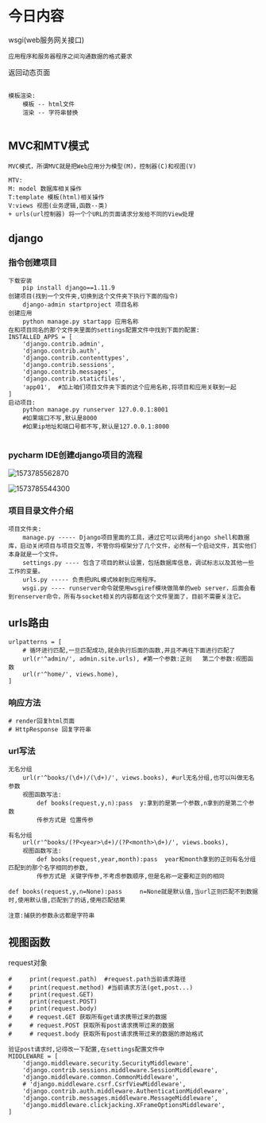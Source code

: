 # 今日内容



wsgi(web服务网关接口)

```
应用程序和服务器程序之间沟通数据的格式要求
```



返回动态页面

```

模板渲染:
    模板 -- html文件
    渲染 -- 字符串替换


```



## MVC和MTV模式

```
MVC模式，所谓MVC就是把Web应用分为模型(M)，控制器(C)和视图(V)

MTV:
M: model 数据库相关操作
T:template 模板(html)相关操作
V:views 视图(业务逻辑,函数--类)
+ urls(url控制器) 将一个个URL的页面请求分发给不同的View处理
```

## django

### 指令创建项目

```
下载安装
	pip install django==1.11.9
创建项目(找到一个文件夹,切换到这个文件夹下执行下面的指令)
	django-admin startproject 项目名称
创建应用
	python manage.py startapp 应用名称
在和项目同名的那个文件夹里面的settings配置文件中找到下面的配置:
INSTALLED_APPS = [
    'django.contrib.admin',
    'django.contrib.auth',
    'django.contrib.contenttypes',
    'django.contrib.sessions',
    'django.contrib.messages',
    'django.contrib.staticfiles',
	'app01',  #加上咱们项目文件夹下面的这个应用名称,将项目和应用关联到一起
]
启动项目:
	python manage.py runserver 127.0.0.1:8001
	#如果端口不写,默认是8000
	#如果ip地址和端口号都不写,默认是127.0.0.1:8000


```

### pycharm IDE创建django项目的流程

![1573785562870](day47.assets/1573785562870.png)

![1573785544300](day47.assets/1573785544300.png)



### 项目目录文件介绍

```
项目文件夹:
    manage.py ----- Django项目里面的工具，通过它可以调用django shell和数据库，启动关闭项目与项目交互等，不管你将框架分了几个文件，必然有一个启动文件，其实他们本身就是一个文件。
    settings.py ---- 包含了项目的默认设置，包括数据库信息，调试标志以及其他一些工作的变量。
    urls.py ----- 负责把URL模式映射到应用程序。
    wsgi.py ---- runserver命令就使用wsgiref模块做简单的web server，后面会看到renserver命令，所有与socket相关的内容都在这个文件里面了，目前不需要关注它。
```



## urls路由

```
urlpatterns = [
    # 循环进行匹配,一旦匹配成功,就会执行后面的函数,并且不再往下面进行匹配了
    url(r'^admin/', admin.site.urls), #第一个参数:正则   第二个参数:视图函数
    url(r'^home/', views.home),  
]

```

### 响应方法

```
# render回复html页面
# HttpResponse 回复字符串
```

### url写法

```
无名分组
    url(r'^books/(\d+)/(\d+)/', views.books), #url无名分组,也可以叫做无名参数
	视图函数写法:
		def books(request,y,n):pass  y:拿到的是第一个参数,n拿到的是第二个参数
		传参方式是 位置传参
		
有名分组
    url(r'^books/(?P<year>\d+)/(?P<month>\d+)/', views.books), 
    视图函数写法:
		def books(request,year,month):pass  year和month拿到的正则有名分组匹配到的那个名字相同的参数,
		传参方式是 关键字传参,不考虑参数顺序,但是名称一定要和正则的相同
		
def books(request,y,n=None):pass	 n=None就是默认值,当url正则匹配不到数据时,使用默认值,匹配到了的话,使用匹配结果	

注意:捕获的参数永远都是字符串

```



## 视图函数

request对象

```
#     print(request.path)  #request.path当前请求路径
#     print(request.method) #当前请求方法(get,post...)
#     print(request.GET)
#     print(request.POST)
#     print(request.body)
#     # request.GET 获取所有get请求携带过来的数据
#     # request.POST 获取所有post请求携带过来的数据
#     # request.body 获取所有post请求携带过来的数据的原始格式
```



```
验证post请求时,记得改一下配置,在settings配置文件中
MIDDLEWARE = [
    'django.middleware.security.SecurityMiddleware',
    'django.contrib.sessions.middleware.SessionMiddleware',
    'django.middleware.common.CommonMiddleware',
    # 'django.middleware.csrf.CsrfViewMiddleware',
    'django.contrib.auth.middleware.AuthenticationMiddleware',
    'django.contrib.messages.middleware.MessageMiddleware',
    'django.middleware.clickjacking.XFrameOptionsMiddleware',
]


```





























































